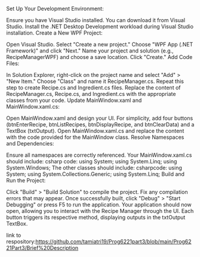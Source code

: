 Set Up Your Development Environment:

Ensure you have Visual Studio installed. You can download it from Visual Studio.
Install the .NET Desktop Development workload during Visual Studio installation.
Create a New WPF Project:

Open Visual Studio.
Select "Create a new project."
Choose "WPF App (.NET Framework)" and click "Next."
Name your project and solution (e.g., RecipeManagerWPF) and choose a save location.
Click "Create."
Add Code Files:

In Solution Explorer, right-click on the project name and select "Add" > "New Item."
Choose "Class" and name it RecipeManager.cs. Repeat this step to create Recipe.cs and Ingredient.cs files.
Replace the content of RecipeManager.cs, Recipe.cs, and Ingredient.cs with the appropriate classes from your code.
Update MainWindow.xaml and MainWindow.xaml.cs:

Open MainWindow.xaml and design your UI. For simplicity, add four buttons (btnEnterRecipe, btnListRecipes, btnDisplayRecipe, and btnClearData) and a TextBox (txtOutput).
Open MainWindow.xaml.cs and replace the content with the code provided for the MainWindow class.
Resolve Namespaces and Dependencies:

Ensure all namespaces are correctly referenced. Your MainWindow.xaml.cs should include:
csharp code:
using System;
using System.Linq;
using System.Windows;
The other classes should include:
csharpcode:
using System;
using System.Collections.Generic;
using System.Linq;
Build and Run the Project:

Click "Build" > "Build Solution" to compile the project.
Fix any compilation errors that may appear.
Once successfully built, click "Debug" > "Start Debugging" or press F5 to run the application.
Your application should now open, allowing you to interact with the Recipe Manager through the UI. Each button triggers its respective method, displaying outputs in the txtOutput TextBox.

link to respository:https://github.com/tamiatri19/Prog6221part3/blob/main/Prog6221Part3/Brief%20Description
